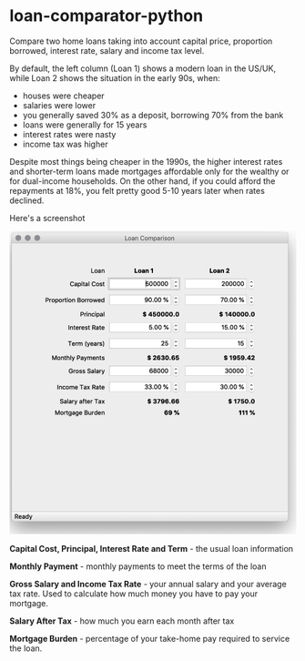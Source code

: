 # loan-comparator-python
Compare two home loans taking into account capital price,
proportion borrowed, interest rate, salary and income tax level.

By default, the left column (Loan 1) shows a modern loan in the US/UK, while Loan 2 shows the situation in the early 90s, when:
- houses were cheaper
- salaries were lower
- you generally saved 30% as a deposit, borrowing 70% from the bank
- loans were generally for 15 years
- interest rates were nasty
- income tax was higher

Despite most things being cheaper in the 1990s, 
the higher interest rates and shorter-term loans 
made mortgages affordable only for the wealthy 
or for dual-income households. 
On the other hand, if you could afford the 
repayments at 18%, you felt pretty good 5-10 years later when rates declined.

Here's a screenshot

![Screenshot](screenshot.png?raw=true "Screenshot")

**Capital Cost, Principal, Interest Rate and Term** - the usual loan information

**Monthly Payment** - monthly payments to meet the terms of the loan

**Gross Salary and Income Tax Rate** - your annual salary and your average tax rate. 
Used to calculate how much money you have to pay your mortgage.

**Salary After Tax** - how much you earn each month after tax

**Mortgage Burden** - percentage of your take-home pay required to service the loan. 